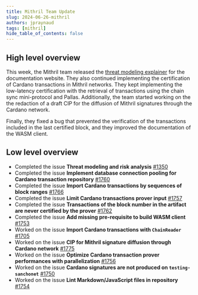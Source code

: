 ```yaml
---
title: Mithril Team Update
slug: 2024-06-26-mithril
authors: jpraynaud
tags: [mithril]
hide_table_of_contents: false
---
```


## High level overview

This week, the Mithril team released the [threat modeling explainer](https://mithril.network/doc/next/mithril/threat-model) for the documentation website. They also continued implementing the certification of Cardano transactions in Mithril networks. They kept implementing the low-latency certification with the retrieval of transactions using the chain sync mini-protocol and Pallas. Additionally, the team started working on the the redaction of a draft CIP for the diffusion of Mithril signatures through the Cardano network.

Finally, they fixed a bug that prevented the verification of the transactions included in the last certified block, and they improved the documentation of the WASM client.

## Low level overview
- Completed the issue **Threat modeling and risk analysis** [#1350](https://github.com/input-output-hk/mithril/issues/1350)
- Completed the issue **Implement database connection pooling for Cardano transaction repository** [#1760](https://github.com/input-output-hk/mithril/issues/1760)
- Completed the issue **Import Cardano transactions by sequences of block ranges** [#1766](https://github.com/input-output-hk/mithril/issues/1766)
- Completed the issue **Limit Cardano transactions prover input** [#1757](https://github.com/input-output-hk/mithril/issues/1757)
- Completed the issue **Transactions of the block number in the artifact are never certified by the prover** [#1762](https://github.com/input-output-hk/mithril/issues/1762)
- Completed the issue **Add missing pre-requisite to build WASM client** [#1753](https://github.com/input-output-hk/mithril/issues/1753)
- Worked on the issue **Import Cardano transactions with `ChainReader`** [#1705](https://github.com/input-output-hk/mithril/issues/1705)
- Worked on the issue **CIP for Mithril signature diffusion through Cardano network** [#1775](https://github.com/input-output-hk/mithril/issues/1775)
- Worked on the issue **Optimize Cardano transaction prover performances with parallelization** [#1756](https://github.com/input-output-hk/mithril/issues/1756)
- Worked on the issue **Cardano signatures are not produced on `testing-sanchonet`** [#1750](https://github.com/input-output-hk/mithril/issues/1750)
- Worked on the issue **Lint Markdown/JavaScript files in repository** [#1754](https://github.com/input-output-hk/mithril/issues/1754)



